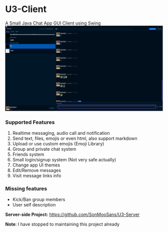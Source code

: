 # U3-Client
A Small Java Chat App GUI Client using Swing
![image](https://github.com/SonMooSans/U3-Client/blob/master/README-images/img.png?raw=true)

### Supported Features

1. Realtime messaging, audio call and notification
2. Send text, files, emojis or even html, also support markdown
3. Upload or use custom emojis (Emoji Library)
4. Group and private chat system
5. Friends system
6. Small login/signup system (Not very safe actually)
7. Change app UI themes
8. Edit/Remove messages
9. Visit message links info

### Missing features

- Kick/Ban group members
- User self description

**Server-side Project:** https://github.com/SonMooSans/U3-Server

**Note**: I have stopped to maintaining this project already

